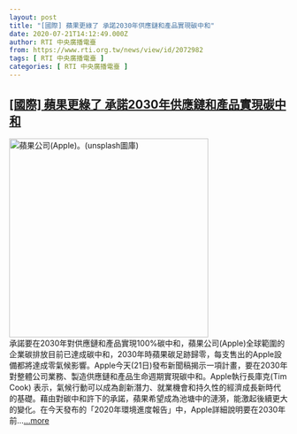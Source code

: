 ```yaml
---
layout: post
title: "[國際] 蘋果更綠了 承諾2030年供應鏈和產品實現碳中和"
date: 2020-07-21T14:12:49.000Z
author: RTI 中央廣播電臺
from: https://www.rti.org.tw/news/view/id/2072982
tags: [ RTI 中央廣播電臺 ]
categories: [ RTI 中央廣播電臺 ]
---
```

<!--1595340769000-->
[[國際] 蘋果更綠了 承諾2030年供應鏈和產品實現碳中和](https://www.rti.org.tw/news/view/id/2072982)
------

<div>
<img src="https://static.rti.org.tw/assets/thumbnails/2020/02/13/2956c39dc86865b9072ff93a6f692419.jpg" width="360" alt="蘋果公司(Apple)。(unsplash圖庫)" title="蘋果公司(Apple)。(unsplash圖庫)"><br>承諾要在2030年對供應鏈和產品實現100%碳中和，蘋果公司(Apple)全球範圍的企業碳排放目前已達成碳中和，2030年時蘋果碳足跡歸零，每支售出的Apple設備都將達成零氣候影響。Apple今天(21日)發布新聞稿揭示一項計畫，要在2030年對整體公司業務、製造供應鏈和產品生命週期實現碳中和。Apple執行長庫克(Tim Cook) 表示，氣候行動可以成為創新潛力、就業機會和持久性的經濟成長新時代的基礎。藉由對碳中和許下的承諾，蘋果希望成為池塘中的漣漪，能激起後續更大的變化。在今天發布的「2020年環境進度報告」中，Apple詳細說明要在2030年前...<a target="_blank" href="https://www.rti.org.tw/news/view/id/2072982">...more</a>
</div>
